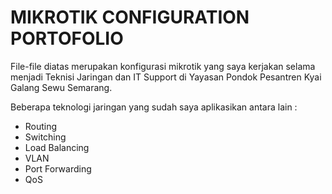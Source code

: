 # MIKROTIK CONFIGURATION PORTOFOLIO

File-file diatas merupakan konfigurasi mikrotik yang saya kerjakan selama menjadi Teknisi Jaringan dan IT Support di Yayasan Pondok Pesantren Kyai Galang Sewu Semarang.

Beberapa teknologi jaringan yang sudah saya aplikasikan antara lain :
* Routing
* Switching 
* Load Balancing
* VLAN
* Port Forwarding
* QoS
